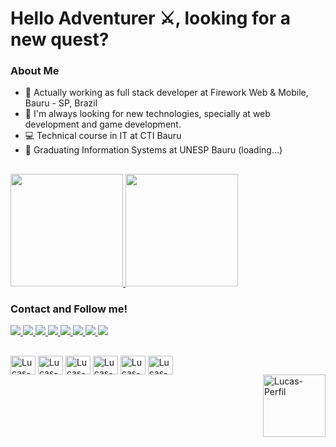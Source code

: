 # Hello Adventurer ⚔, looking for a new quest?

### About Me

- 🔭 Actually working as full stack developer at Firework Web & Mobile, Bauru - SP, Brazil
- 💬 I'm always looking for new technologies, specially at web development and game development. 
- 💻 Technical course in IT at CTI Bauru
- 📜 Graduating Information Systems at UNESP Bauru (loading...)

## 

<div>
  <a href="https://github.com/pixelarm12">
    <img height="180em" src="https://github-readme-stats.vercel.app/api?username=pixelarm12&show_icons=true&theme=tokyonight&include_all_commits=true&count_private=true"/>
    <img height="180em" src="https://github-readme-stats.vercel.app/api/top-langs/?username=pixelarm12&layout=compact&langs_count=16&theme=tokyonight"/>
  </a>
</div>

### Contact and Follow me!

<div>
    <a href="mailto:lucasrdomingues-lrd@hotmail.com">
      <img src="https://img.shields.io/badge/Microsoft_Outlook-0078D4?style=for-the-badge&logo=microsoft-outlook&logoColor=white" target="_blank">
    </a>
    
   <a href="https://github.com/PixeLarm12">
    <img src="https://img.shields.io/badge/GitHub-100000?style=for-the-badge&logo=github&logoColor=white" target="_blank">
   </a>
     
   <a href="https://gitlab.com/PixeLarm12" target="_blank">
    <img src="https://img.shields.io/badge/GitLab-330F63?style=for-the-badge&logo=gitlab&logoColor=white">
   </a>

   <a href="https://www.instagram.com/lucasramosdomingues/" target="_blank">
    <img src="https://img.shields.io/badge/Instagram-E4405F?style=for-the-badge&logo=instagram&logoColor=white">
   </a>

   <a href="https://www.linkedin.com/in/lucas-ramos-domingues/" target="_blank">
    <img src="https://img.shields.io/badge/LinkedIn-0077B5?style=for-the-badge&logo=linkedin&logoColor=white">
   </a>

   <a href="https://twitter.com/LuCaS_RaMoS1295" target="_blank">
    <img src="https://img.shields.io/badge/Twitter-1DA1F2?style=for-the-badge&logo=twitter&logoColor=white">
   </a>

   <a href="https://www.twitch.tv/pixe_larm" target="_blank">
    <img src="https://img.shields.io/badge/Twitch-9146FF?style=for-the-badge&logo=twitch&logoColor=white">
   </a>

   <a href="https://www.youtube.com/pixelarm" target="_blank">
    <img src="https://img.shields.io/badge/YouTube-FF0000?style=for-the-badge&logo=youtube&logoColor=white" target="_blank">
   </a>
</div>

##

<div>
    <img align="center" alt="Lucas-Vue" width="40" height="30" src="https://cdn.jsdelivr.net/gh/devicons/devicon/icons/vuejs/vuejs-original.svg"/>
    <img align="center" alt="Lucas-Laravel" width="40" height="30" src="https://cdn.jsdelivr.net/gh/devicons/devicon/icons/laravel/laravel-plain.svg"/>
    <img align="center" alt="Lucas-PHP" width="40" height="30" src="https://cdn.jsdelivr.net/gh/devicons/devicon/icons/php/php-original.svg"/>
    <img align="center" alt="Lucas-JS" width="40" height="30" src="https://cdn.jsdelivr.net/gh/devicons/devicon/icons/javascript/javascript-original.svg"/>
    <img align="center" alt="Lucas-HTML" width="40" height="30" src="https://cdn.jsdelivr.net/gh/devicons/devicon/icons/html5/html5-original.svg"/>
    <img align="center" alt="Lucas-Bootstrap" width="40" height="30" src="https://cdn.jsdelivr.net/gh/devicons/devicon/icons/bootstrap/bootstrap-original.svg"/>
</div>

<div>
  <a href="https://www.youtube.com/pixelarm" target="_blank">
    <img align="right" alt="Lucas-Perfil" width="100" height="100" src="https://yt3.googleusercontent.com/iYJB0s2u-KHrTAAlJ9JR-zhjtlKSnjeVr2FVnmuZL6px45EVR4j2tTJzgNb3exRvTZoWG7srQw=s176-c-k-c0x00ffffff-no-rj"/>
  </a>
</div>

